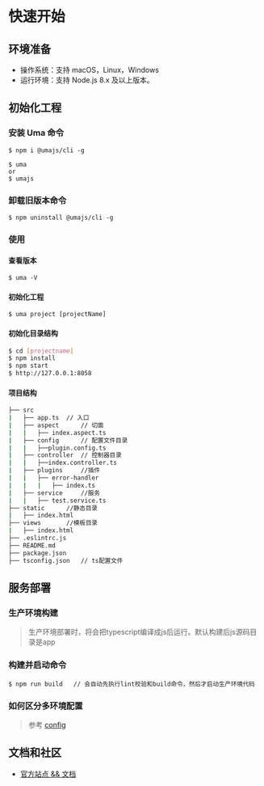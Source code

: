 # 快速开始

## 环境准备

- 操作系统：支持 macOS，Linux，Windows
- 运行环境：支持 Node.js 8.x 及以上版本。

## 初始化工程

### 安装 Uma 命令

```shell
$ npm i @umajs/cli -g

$ uma
or
$ umajs
```

### 卸载旧版本命令

```shell
$ npm uninstall @umajs/cli -g
```

### 使用

#### 查看版本

```shell
$ uma -V
```

#### 初始化工程

```shell
$ uma project [projectName]
```

#### 初始化目录结构

```bash
$ cd [projectname]
$ npm install
$ npm start
$ http://127.0.0.1:8058
```

#### 项目结构

```bash
├── src
|   ├── app.ts  // 入口
|   ├── aspect      // 切面
|   |   ├── index.aspect.ts
|   ├── config      // 配置文件目录
|   |   ├──plugin.config.ts
|   ├── controller  // 控制器目录 
|   |   ├──index.controller.ts
|   ├── plugins     //插件
|   |   ├── error-handler
|   |   |   ├── index.ts
|   ├── service     //服务
|   |   ├── test.service.ts
├── static      //静态目录
|   ├── index.html
├── views       //模板目录
|   ├── index.html
├── .eslintrc.js
├── README.md
├── package.json
├── tsconfig.json   // ts配置文件
```

## 服务部署

### 生产环境构建
> 生产环境部署时，将会把typescript编译成js后运行。默认构建后js源码目录是app

### 构建并启动命令
```shell
$ npm run build   // 会自动先执行lint校验和build命令，然后才启动生产环境代码
```

### 如何区分多环境配置
> 参考 [config](../基础功能/Config.md)

## 文档和社区

- [官方站点 && 文档](https://github.com/Umajs)


